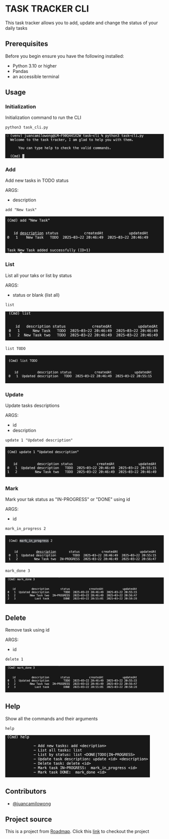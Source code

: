 # TASK TRACKER CLI

This task tracker allows you to add, update and change the status of your daily tasks

## Prerequisites

Before you begin ensure you have the following installed:

- Python 3.10 or higher
- Pandas
- an accessible terminal


## Usage
### Initialization
Initialization command to run the CLI
```
python3 task_cli.py
```
![Initialization screenshot](Images/initialization.png)

### Add 
Add new tasks in TODO status

ARGS:
- description
```
add "New task"
```
![add screenshot](Images/add.png)
### List
List all your taks or list by status

ARGS:
- status or blank (list all)

```
list
```
![list screenshot](Images/list.png)
```
list TODO
```
![list status screenshot](Images/list-todo.png)
### Update 
Update tasks descriptions

ARGS:
- id
- description
```
update 1 "Updated description"
```
![update screenshot](Images/update.png)
### Mark 
Mark your tak status as "IN-PROGRESS" or "DONE" using id

ARGS:
- id
```
mark_in_progress 2
```
![mark-in-progress screenshot](Images/mip.png)
```
mark_done 3
```
![mark-done screenshot](Images/md.png)
## Delete 

Remove task using id

ARGS:
- id
```
delete 1
```
![delete screenshot](Images/md.png)

## Help
Show all the commands and their arguments
```
help
```
![help screenshot](Images/help.png)

## Contributors

- [@juancamilowong](https://www.github.com/juancamilowong)

## Project source

This is a project from [Roadmap](https://www.roadmap.sh). Click this [link](https://roadmap.sh/projects/task-tracker) to checkout the project